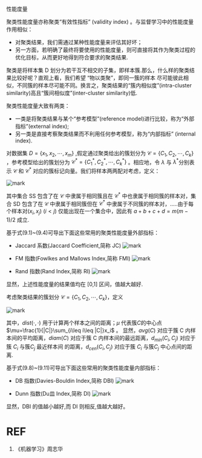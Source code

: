 
性能度量


聚类性能度量亦称聚类“有效性指标” (validity index) 。与监督学习中的性能度量作用相似：

- 对聚类结果，我们需通过某种性能度量来评估其好坏；
- 另一方面，若明确了最终将要使用的性能度量，则可直接将其作为聚类过程的优化目标，从而更好地得到符合要求的聚类结果.

聚类是将样本集 D 划分为若干互不相交的子集，即样本簇.那么，什么样的聚类结果比较好呢？直观上看，我们希望 “物以类聚”，即同一簇的样本 尽可能彼此相似，不同簇的样本尽可能不同。换言之，聚类结果的“簇内相似度”(intra-cluster similarity)高且“簇间相似度”(inter-cluster similarity)低.



聚类性能度量大致有两类：

- 一类是将聚类结果与某个“参考模型”(reference model)进行比较，称为“外部指标”(external index);
- 另一类是直接考察聚类结果而不利用任何参考模型，称为“内部指标” (internal index).



对数据集 $D=\{x_1,x_2,\cdots ,x_m\}$ ,假定通过聚类给出的簇划分为 $\mathcal{C}=\{C_1,C_2,\cdots ,C_k\}$ ，参考模型给出的簇划分为 $\mathcal{C}^*=\{C_1^*,C_2^*,\cdots ,C_k^*\}$ 。相应地，令 $\lambda$ 与 $\lambda^*$分别表示 $\mathcal{C}$ 和 $\mathcal{C}^*$ 对应的簇标记向量。我们将样本两两配对考虑，定义：

![mark](http://pacdb2bfr.bkt.clouddn.com/blog/image/180628/eDGghh3Da5.png?imageslim)

其中集合 SS 包含了在 $\mathcal{C}$ 中隶属于相同簇且在  $\mathcal{C}^*$ 中也隶属于相同簇的样本对，集合 SD 包含了在 $\mathcal{C}$ 中隶属于相同簇但在  $\mathcal{C}^*$ 中隶属于不同簇的样本对，.....由于每个样本对$(x_i,x_j)$ $(i < j)$ 仅能出现在一个集合中，因此有 $a+b+c+d= m(m- 1)/2$ 成立.

基于式(9.1)~(9.4)可导出下面这些常用的聚类性能度量外部指标：

- Jaccard 系数(Jaccard Coefficient,简称 JC)
![mark](http://pacdb2bfr.bkt.clouddn.com/blog/image/180628/eL73CikD57.png?imageslim)

- FM 指数(Fowlkes and Mallows Index,简称 FMI)
![mark](http://pacdb2bfr.bkt.clouddn.com/blog/image/180628/70HiE00D6c.png?imageslim)

- Rand 指数(Rand Index,简称 RI)
![mark](http://pacdb2bfr.bkt.clouddn.com/blog/image/180628/1f9HkFfdd6.png?imageslim)

显然，上述性能度量的结果值均在 [0,1] 区间，值越大越好.

考虑聚类结果的簇划分 $\mathcal{C}=\{C_1,C_2,\cdots ,C_k\}$，定义

![mark](http://pacdb2bfr.bkt.clouddn.com/blog/image/180628/H5G7Cdjhif.png?imageslim)


其中，$dist(\cdot ,\cdot)$ 用于计算两个样本之间的距离；$\mu$ 代表簇$C$的中心点 $\mu=\frac{1}{|C|}\sum_{i\leq i\leq |C|}x_i$ 。 显然，$avg(C)$ 对应于簇 C 内样本间的平均距离，$diam(C)$ 对应于簇 C 内样本间的最远距离，$d_{min}(C_i,C_j)$ 对应于簇 $C_i$ 与簇$C_j$ 最近样本间 的距离，$d_{cen}(C_i,C_j)$ 对应于簇 $C_i$ 与簇$C_j$ 中心点间的距离.

基于式(9.8)~(9.11)可导出下面这些常用的聚类性能度量内部指标：

- DB 指数(Davies-Bouldin Index,简称 DBI)
![mark](http://pacdb2bfr.bkt.clouddn.com/blog/image/180628/LE37BBe40B.png?imageslim)

- Dunn 指数(Du皿 Index,简称 DI)
![mark](http://pacdb2bfr.bkt.clouddn.com/blog/image/180628/7eh0EE4ack.png?imageslim)


显然，DBI 的值越小越好,而 DI 则相反,值越大越好。





# REF
1. 《机器学习》周志华
